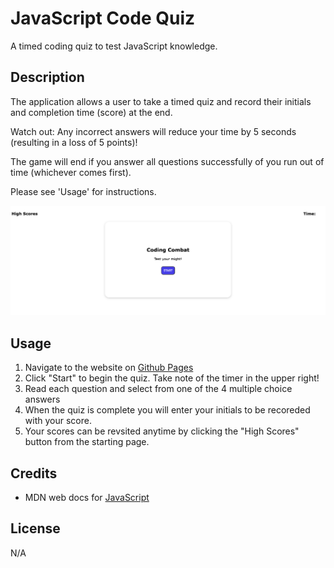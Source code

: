 # JavaScript Code Quiz
A timed coding quiz to test JavaScript knowledge.

## Description

The application allows a user to take a timed quiz and record their initials and completion time (score) at the end.

Watch out: Any incorrect answers will reduce your time by 5 seconds (resulting in a loss of 5 points)!

The game will end if you answer all questions successfully of you run out of time (whichever comes first).

Please see 'Usage' for instructions.

![screenshot of the password generator](./assets/images/codequiz_screenshot.png)

## Usage

1. Navigate to the website on [Github Pages](https://exzilium.github.io/code-quiz/)
2. Click "Start" to begin the quiz. Take note of the timer in the upper right!
3. Read each question and select from one of the 4 multiple choice answers
4. When the quiz is complete you will enter your initials to be recoreded with your score.
5. Your scores can be revsited anytime by clicking the "High Scores" button from the starting page.

## Credits

- MDN web docs for [JavaScript](https://developer.mozilla.org/en-US/docs/Web/JavaScript)

## License

N/A
